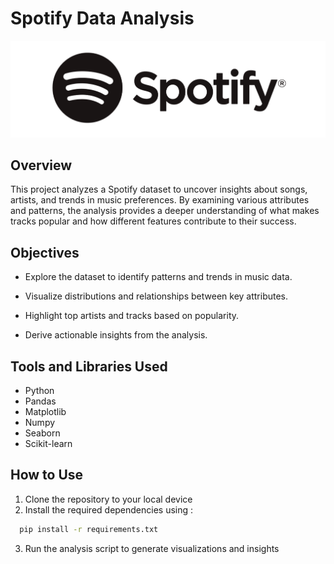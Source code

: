 # Spotify Data Analysis

![Logo](Spotify%20Logo.png)

## Overview
This project analyzes a Spotify dataset to uncover insights about songs, artists, and trends in music preferences. By examining various attributes and patterns, the analysis provides a deeper understanding of what makes tracks popular and how different features contribute to their success.

## Objectives
- Explore the dataset to identify patterns and trends in music data.

- Visualize distributions and relationships between key attributes.

- Highlight top artists and tracks based on popularity.

- Derive actionable insights from the analysis.

## Tools and Libraries Used 
- Python
- Pandas
- Matplotlib
- Numpy
- Seaborn 
- Scikit-learn

## How to Use
1. Clone the repository to your local device
2. Install the required dependencies using :
```bash
  pip install -r requirements.txt
```
3. Run the analysis script to generate visualizations and insights



